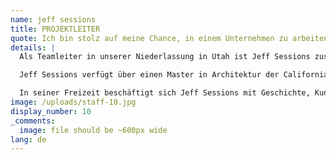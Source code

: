 ```yaml
---
name: jeff sessions
title: PROJEKTLEITER
quote: Ich bin stolz auf meine Chance, in einem Unternehmen zu arbeiten, das höchsten Wert auf Handwerkskunst, Qualität und Kundenzufriedenheit legt.
details: |
  Als Teamleiter in unserer Niederlassung in Utah ist Jeff Sessions zuständig für unterschiedlichste Aufgaben im Projektmanagement und der technischen Projektplanung. Jeff Sessions war vor seiner Tätigkeit bei Merritt CEO & Vice President bei Wavell-Huber Wood Products, Inc., das er von einem regionalen Kleinunternehmen zu einer US-weit agierenden Holzbauorganisation führte.

  Jeff Sessions verfügt über einen Master in Architektur der California Polytechnic University und einen BA mit Schwerpunkt in Environmental Design der San Diego State University.

  In seiner Freizeit beschäftigt sich Jeff Sessions mit Geschichte, Kunst und Architektur, die auch in seinem Arbeitsleben eine gewichtige Rolle spielen. Er liebt außerdem die Musik, Wandern und Reisen mit Freunden und Familie. Jeff Sessions hat 2014 den AWI Award of Excellence von Our Savior Parish Church und USC Caruso Catholic Center und 2013 den Southern California IIDA Team Award der Conrad Hilton Foundation gewonnen.
image: /uploads/staff-10.jpg
display_number: 10
_comments:
  image: file should be ~600px wide
lang: de
---
```


